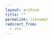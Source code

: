 ```yaml
---
layout: archive
title: ""
permalink: /resume/
redirect_from:
  - /cv
---
```


<object data="../files/cv.pdf" width="100%" height="100%" type='application/pdf'></object>